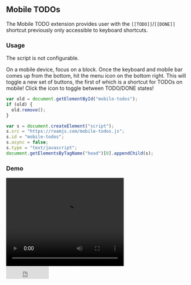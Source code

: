 ## Mobile TODOs

The Mobile TODO extension provides user with the `[[TODO]]`/`[[DONE]]` shortcut previously only accessible to keyboard shortcuts.

### Usage

The script is not configurable.

On a mobile device, focus on a block. Once the keyboard and mobile bar comes up from the bottom, hit the menu icon on the bottom right. This will toggle a new set of buttons, the first of which is a shortcut for TODOs on mobile! Click the icon to toggle between TODO/DONE states!

```javascript
var old = document.getElementById("mobile-todos");
if (old) {
  old.remove();
}

var s = document.createElement("script");
s.src = "https://roamjs.com/mobile-todos.js";
s.id = "mobile-todos";
s.async = false;
s.type = "text/javascript";
document.getElementsByTagName("head")[0].appendChild(s);
```

### Demo

<video width="320" height="240" controls>
  <source src="../../videos/mobile-todos.mp4" type="video/mp4">
</video>

<br/>

<iframe src="https://github.com/sponsors/dvargas92495/button" title="Sponsor dvargas92495" height="35" width="116" style="border: 0;"></iframe>
